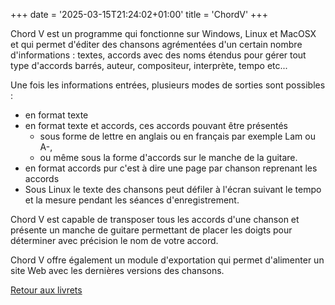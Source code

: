 +++
date = '2025-03-15T21:24:02+01:00'
title = 'ChordV'
+++


Chord V est un programme qui fonctionne sur Windows, Linux et MacOSX  et qui permet
d'éditer des chansons agrémentées d'un certain nombre d'informations : textes, accords avec
des noms étendus pour gérer tout type d'accords barrés, auteur, compositeur, interprète, tempo etc...

Une fois les informations entrées, plusieurs modes de sorties sont possibles :
- en format texte
- en format texte et accords, ces accords pouvant être présentés
    - sous forme de lettre en anglais ou en français par exemple Lam ou A-,
    - ou même sous la forme d'accords sur le manche de la guitare.
- en format accords pur c'est à dire une page par chanson reprenant les accords
- Sous Linux le texte des chansons peut défiler à l'écran suivant le tempo et la mesure pendant
les séances d'enregistrement.

Chord V est capable de transposer tous les accords d'une chanson et présente un manche de guitare
permettant de placer les doigts pour déterminer avec précision le nom de votre accord.


Chord V offre également un module d'exportation qui permet d'alimenter un site Web avec les dernières versions des chansons.


[Retour aux livrets](Livrets)
